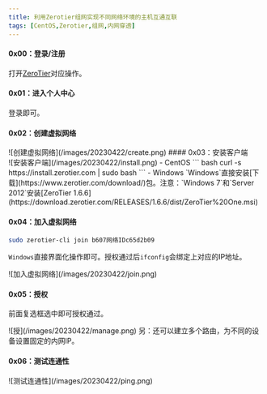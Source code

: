 ```yaml
---
title: 利用Zerotier组网实现不同网络环境的主机互通互联
tags: [CentOS,Zerotier,组网,内网穿透]
---
```


#### 0x00：登录/注册
打开[ZeroTier](https://my.zerotier.com/)对应操作。
#### 0x01：进入个人中心
登录即可。
#### 0x02：创建虚拟网络
<div align=left>![创建虚拟网络](/images/20230422/create.png)
#### 0x03：安装客户端
<div align=left>![安装客户端](/images/20230422/install.png)
 - CentOS
 ``` bash
 curl -s https://install.zerotier.com | sudo bash
 ```
 - Windows
 `Windows`直接安装[下载](https://www.zerotier.com/download/)包。注意：`Windows 7`和`Server 2012`安装[ZeroTier 1.6.6](https://download.zerotier.com/RELEASES/1.6.6/dist/ZeroTier%20One.msi)

#### 0x04：加入虚拟网络
``` bash
sudo zerotier-cli join b607网络IDc65d2b09
```
`Windows`直接界面化操作即可。授权通过后`ifconfig`会绑定上对应的IP地址。
<div align=left>![加入虚拟网络](/images/20230422/join.png)

#### 0x05：授权
前面复选框选中即可授权通过。
<div align=left>![授](/images/20230422/manage.png)
另：还可以建立多个路由，为不同的设备设置固定的内网IP。

#### 0x06：测试连通性
<div align=left>![测试连通性](/images/20230422/ping.png)